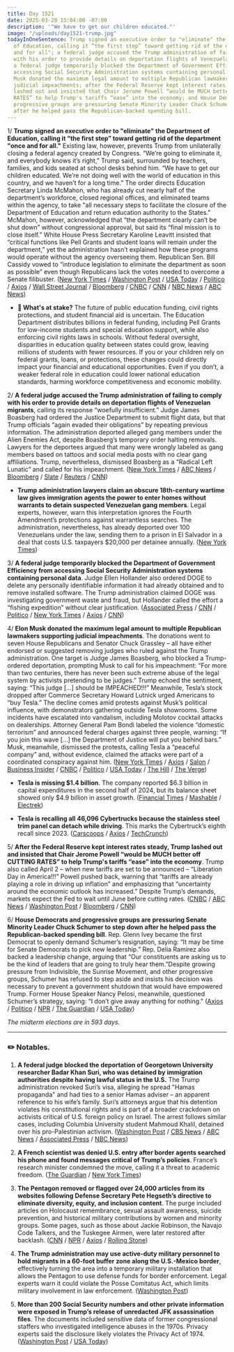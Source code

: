 ```yaml
---
title: Day 1521
date: 2025-03-20 15:04:00 -07:00
description: '"We have to get our children educated."'
image: "/uploads/day1521-trump.jpg"
todayInOneSentence: Trump signed an executive order to "eliminate" the Department
  of Education, calling it “the first step” toward getting rid of the department "once
  and for all"; a federal judge accused the Trump administration of failing to comply
  with his order to provide details on deportation flights of Venezuelan migrants;
  a federal judge temporarily blocked the Department of Government Efficiency from
  accessing Social Security Administration systems containing personal data; Elon
  Musk donated the maximum legal amount to multiple Republican lawmakers supporting
  judicial impeachments; after the Federal Reserve kept interest rates steady, Trump
  lashed out and insisted that Chair Jerome Powell “would be MUCH better off CUTTING
  RATES” to help Trump's tariffs “ease” into the economy; and House Democrats and
  progressive groups are pressuring Senate Minority Leader Chuck Schumer to step down
  after he helped pass the Republican-backed spending bill.
---
```


1/ **Trump signed an executive order to "eliminate" the Department of Education, calling it “the first step” toward getting rid of the department "once and for all."** Existing law, however, prevents Trump from unilaterally closing a federal agency created by Congress. “We’re going to eliminate it, and everybody knows it’s right,” Trump said, surrounded by teachers, families, and kids seated at school desks behind him. “We have to get our children educated. We’re not doing well with the world of education in this country, and we haven’t for a long time.” The order directs Education Secretary Linda McMahon, who has already cut nearly half of the department’s workforce, closed regional offices, and eliminated teams within the agency, to take "all necessary steps to facilitate the closure of the Department of Education and return education authority to the States." McMahon, however, acknowledged that “the department clearly can’t be shut down” without congressional approval, but said its “final mission is to close itself.” White House Press Secretary Karoline Leavitt insisted that “critical functions like Pell Grants and student loans will remain under the department,” yet the administration hasn’t explained how these programs would operate without the agency overseeing them. Republican Sen. Bill Cassidy vowed to “introduce legislation to eliminate the department as soon as possible” even though Republicans lack the votes needed to overcome a Senate filibuster. ([New York Times](https://www.nytimes.com/2025/03/19/us/politics/trump-education-department.html) / [Washington Post](https://www.washingtonpost.com/politics/2025/03/20/trump-presidency-news/) / [USA Today](https://www.usatoday.com/story/news/politics/2025/03/20/trump-signs-executive-order-eliminate-education-department/82569220007/) / [Politico](https://www.politico.com/news/2025/03/20/trump-education-overhaul-gop-governors-kids-00240652) / [Axios](https://www.axios.com/2025/03/20/trump-order-education-department-dismantle) / [Wall Street Journal](https://www.wsj.com/politics/policy/trump-education-department-executive-order-e88561b5) / [Bloomberg](https://www.bloomberg.com/news/articles/2025-03-20/donald-trump-signs-executive-order-aimed-at-dismantling-education-department) / [CNBC](https://www.cnbc.com/2025/03/20/trump-signs-executive-order-aimed-at-dismantling-education-department-.html) / [CNN](https://www.cnn.com/2025/03/20/politics/education-department-trump-executive-order/index.html) / [NBC News](https://www.nbcnews.com/politics/white-house/trump-signs-executive-order-dismantle-education-department-white-house-rcna197251) / [ABC News](https://abcnews.go.com/Politics/trump-expected-sign-order-gutting-department-education-sources/story?id=119967268))

* **🧩 What's at stake?** The future of public education funding, civil rights protections, and student financial aid is uncertain. The Education Department distributes billions in federal funding, including Pell Grants for low-income students and special education support, while also enforcing civil rights laws in schools. Without federal oversight, disparities in education quality between states could grow, leaving millions of students with fewer resources. If you or your children rely on federal grants, loans, or protections, these changes could directly impact your financial and educational opportunities. Even if you don’t, a weaker federal role in education could lower national education standards, harming workforce competitiveness and economic mobility.

2/ **A federal judge accused the Trump administration of failing to comply with his order to provide details on deportation flights of Venezuelan migrants**, calling its response “woefully insufficient.” Judge James Boasberg had ordered the Justice Department to submit flight data, but that Trump officials “again evaded their obligations” by repeating previous information. The administration deported alleged gang members under the Alien Enemies Act, despite Boasberg’s temporary order halting removals. Lawyers for the deportees argued that many were wrongly labeled as gang members based on tattoos and social media posts with no clear gang affiliations. Trump, nevertheless, dismissed Boasberg as a “Radical Left Lunatic” and called for his impeachment. ([New York Times](https://www.nytimes.com/2025/03/20/us/politics/trump-deportation-venezuela-tren-de-aragua.html?smid=url-share) / [ABC News](https://abcnews.go.com/Politics/woefully-insufficient-federal-judge-accuses-justice-department-evading/story?id=119993727) / [Bloomberg](https://www.bloomberg.com/news/articles/2025-03-20/trump-deported-venezuelans-who-aren-t-gang-members-lawyers-say) / [Slate](https://slate.com/news-and-politics/2025/03/immigration-trump-news-mass-deportations-tren-de-aragua.html) / [Reuters](https://www.reuters.com/legal/trump-administration-due-respond-deportations-judge-weighs-possible-violations-2025-03-20/) / [CNN](https://www.cnn.com/politics/live-news/trump-news-03-20-25?t=1742505409764))

* **Trump administration lawyers claim an obscure 18th-century wartime law gives immigration agents the power to enter homes without warrants to detain suspected Venezuelan gang members**. Legal experts, however, warn this interpretation ignores the Fourth Amendment’s protections against warrantless searches. The administration, nevertheless, has already deported over 100 Venezuelans under the law, sending them to a prison in El Salvador in a deal that costs U.S. taxpayers $20,000 per detainee annually. ([New York Times](https://www.nytimes.com/2025/03/20/us/politics/trump-alien-enemies-immigration-agents.html))

3/ **A federal judge temporarily blocked the Department of Government Efficiency from accessing Social Security Administration systems containing personal data**. Judge Ellen Hollander also ordered DOGE to delete any personally identifiable information it had already obtained and to remove installed software. The Trump administration claimed DOGE was investigating government waste and fraud, but Hollander called the effort a “fishing expedition” without clear justification. ([Associated Press](https://apnews.com/article/social-security-trump-administration-acfdd0d7a53b7e5a1b5105baa456c5d0) / [CNN](https://www.cnn.com/politics/live-news/trump-news-03-20-25) / [Politico](https://www.politico.com/news/2025/03/20/judge-blocks-doge-from-accessing-social-security-data-of-millions-of-people-00241204) / [New York Times](https://www.nytimes.com/live/2025/03/20/us/trump-education-news/f7f4def8-6668-5fa9-8053-a512210fb312?smid=url-share) / [Axios](https://www.axios.com/2025/03/20/doge-musk-access-social-security-blocked) / [CNN](https://www.cnn.com/politics/live-news/trump-news-03-20-25/index.html))

4/ **Elon Musk donated the maximum legal amount to multiple Republican lawmakers supporting judicial impeachments**. The donations went to seven House Republicans and Senator Chuck Grassley – all have either endorsed or suggested removing judges who ruled against the Trump administration. One target is Judge James Boasberg, who blocked a Trump-ordered deportation, prompting Musk to call for his impeachment: “For more than two centuries, there has never been such extreme abuse of the legal system by activists pretending to be judges.” Trump echoed the sentiment, saying: “This judge \[...\] should be IMPEACHED!!!” Meanwhile, Tesla’s stock dropped after Commerce Secretary Howard Lutnick urged Americans to “buy Tesla.” The decline comes amid protests against Musk’s political influence, with demonstrators gathering outside Tesla showrooms. Some incidents have escalated into vandalism, including Molotov cocktail attacks on dealerships. Attorney General Pam Bondi labeled the violence “domestic terrorism” and announced federal charges against three people, warning: “If you join this wave \[...\] the Department of Justice will put you behind bars.” Musk, meanwhile, dismissed the protests, calling Tesla a “peaceful company” and, without evidence, claimed the attacks were part of a coordinated conspiracy against him. ([New York Times](https://www.nytimes.com/2025/03/19/us/politics/musk-donations-congress-judges.html) / [Axios](https://www.axios.com/2025/03/20/tesla-musk-lutnick) / [Salon](https://www.salon.com/2025/03/20/they-basically-wanna-me-efforts-to-turn-musk-into-a-maga-martyr-are-backfiring/) / [Business Insider](https://www.businessinsider.com/elon-musk-responds-tesla-vandalism-protests-2025-3) / [CNBC](https://www.cnbc.com/2025/03/20/trump-commerce-lutnick-elon-musk-tesla-stock-doge-cybertruck.html) / [Politico](https://www.politico.com/news/2025/03/20/tesla-protest-firebomb-charges-00003544) / [USA Today](https://www.usatoday.com/story/news/politics/2025/03/20/charges-tesla-arson-justice-department/82569644007/) / [The Hill](https://thehill.com/homenews/administration/5205598-tesla-protests-vandalism-charges/) / [The Verge](https://www.theverge.com/news/633091/tesla-takedown-protesters-planning-biggest-day-of-action))

* **Tesla is missing $1.4 billion**. The company reported $6.3 billion in capital expenditures in the second half of 2024, but its balance sheet showed only $4.9 billion in asset growth. ([Financial Times](https://www.ft.com/content/62df8d8d-31f2-445e-bfa2-c171ac43db6e) / [Mashable](https://mashable.com/article/tesla-missing-billion-dollars) / [Electrek](https://electrek.co/2025/03/19/tesla-tsla-accounting-raises-red-flags-as-report-shows-1-4-billion-missing/))

* **Tesla is recalling all 46,096 Cybertrucks because the stainless steel trim panel can detach while driving**. This marks the Cybertruck’s eighth recall since 2023. ([Carscoops](https://www.carscoops.com/2025/03/tesla-recalls-every-single-cybertruck-over-stainless-steel-trims-falling-off/) / [Axios](https://www.axios.com/2025/03/20/tesla-recall-cybertrucks-2025) / [TechCrunch](https://techcrunch.com/2025/03/20/tesla-recalls-cybertrucks-for-exterior-panels-that-fall-off/))

5/ **After the Federal Reserve kept interest rates steady, Trump lashed out and insisted that Chair Jerome Powell “would be MUCH better off CUTTING RATES” to help Trump's tariffs “ease” into the economy**. Trump also called April 2 – when new tariffs are set to be announced – “Liberation Day in America!!!” Powell pushed back, warning that “tariffs are already playing a role in driving up inflation” and emphasizing that “uncertainty around the economic outlook has increased.” Despite Trump’s demands, markets expect the Fed to wait until June before cutting rates. ([CNBC](https://www.cnbc.com/2025/03/20/trump-says-the-fed-should-cut-rates-to-ease-the-economys-transition-to-his-tariffs.html) / [ABC News](https://abcnews.go.com/Business/trump-criticizes-federal-reserve-calls-lower-interest-rates/story?id=119982504) / [Washington Post](https://www.washingtonpost.com/politics/2025/03/20/trump-presidency-news/#link-XBG3QYOT75CNFKK77RKKWRH5JE) / [Bloomberg](https://www.bloomberg.com/news/articles/2025-03-20/trump-says-fed-should-cut-rates-as-tariff-push-heats-up) / [CNN](https://www.cnn.com/politics/live-news/trump-news-03-20-25#cm8gc62jd004h26qfavha3z0v))

6/ **House Democrats and progressive groups are pressuring Senate Minority Leader Chuck Schumer to step down after he helped pass the Republican-backed spending bill**. Rep. Glenn Ivey became the first Democrat to openly demand Schumer’s resignation, saying: “It may be time for Senate Democrats to pick new leadership.” Rep. Delia Ramirez also backed a leadership change, arguing that “Our constituents are asking us to be the kind of leaders that are going to truly hear them.”Despite growing pressure from Indivisible, the Sunrise Movement, and other progressive groups, Schumer has refused to step aside and insists his decision was necessary to prevent a government shutdown that would have empowered Trump. Former House Speaker Nancy Pelosi, meanwhile, questioned Schumer’s strategy, saying: “I don’t give away anything for nothing." ([Axios](https://www.axios.com/2025/03/19/chuck-schumer-house-democrat-calls-step-down) / [Politico](https://www.politico.com/news/2025/03/20/sunrise-gen-z-schumer-resign-00239959) / [NPR](https://www.npr.org/2025/03/20/g-s1-54852/colorado-senator-michael-bennet-town-hall-schumer) / [The Guardian](https://www.theguardian.com/us-news/2025/mar/19/glenn-ivey-chuck-schumer-republican-funding-bill) / [USA Today](https://www.usatoday.com/story/news/politics/2025/03/19/democrats-schumer-government-shutdown-leadership/82544265007/))

*The midterm elections are in 593 days.*

---

### ✏️ Notables.

1. **A federal judge blocked the deportation of Georgetown University researcher Badar Khan Suri, who was detained by immigration authorities despite having lawful status in the U.S.** The Trump administration revoked Suri’s visa, alleging he spread "Hamas propaganda" and had ties to a senior Hamas adviser – an apparent reference to his wife’s family. Suri’s attorneys argue that his detention violates his constitutional rights and is part of a broader crackdown on activists critical of U.S. foreign policy on Israel. The arrest follows similar cases, including Columbia University student Mahmoud Khalil, detained over his pro-Palestinian activism. ([Washington Post](https://www.washingtonpost.com/immigration/2025/03/19/trump-deportation-georgetown-fellow-immigration/) / [CBS News](https://www.cbsnews.com/news/georgetown-university-researcher-detained-by-ice/) / [ABC News](https://abcnews.go.com/US/georgetown-fellow-detained-alleged-hamas-ties-targeted-wifes/story?id=119983535) / [Associated Press](https://apnews.com/article/georgetown-trump-deportation-immigration-homeland-security-21fc205cebbbbba2ed260050df04702a) / [NBC News](https://www.nbcnews.com/news/us-news/georgetown-university-graduate-student-detained-immigration-authoritie-rcna197206))

2. **A French scientist was denied U.S. entry after border agents searched his phone and found messages critical of Trump’s policies**. France’s research minister condemned the move, calling it a threat to academic freedom. ([The Guardian](https://www.theguardian.com/us-news/2025/mar/19/trump-musk-french-scientist-detained) / [New York Times](https://www.nytimes.com/2025/03/20/world/europe/us-france-scientist-entry-trump-messages.html))

3. **The Pentagon removed or flagged over 24,000 articles from its websites following Defense Secretary Pete Hegseth’s directive to eliminate diversity, equity, and inclusion content**. The purge included articles on Holocaust remembrance, sexual assault awareness, suicide prevention, and historical military contributions by women and minority groups. Some pages, such as those about Jackie Robinson, the Navajo Code Talkers, and the Tuskegee Airmen, were later restored after backlash. ([CNN](https://www.cnn.com/2025/03/19/politics/pentagon-website-purge) / [NPR](https://www.npr.org/2025/03/20/nx-s1-5334461/pentagon-black-veterans-navajo-code-talkers-website-diversity) / [Axios](https://www.axios.com/2025/03/20/trump-anti-dei-purge-erasing-military) / [Rolling Stone](https://www.rollingstone.com/politics/political-commentary/trump-hegseth-defense-diversity-black-latino-veterans-1235300016/))

4. **The Trump administration may use active-duty military personnel to hold migrants in a 60-foot buffer zone along the U.S.-Mexico border**, effectively turning the area into a temporary military installation that allows the Pentagon to use defense funds for border enforcement. Legal experts warn it could violate the Posse Comitatus Act, which limits military involvement in law enforcement. ([Washington Post](https://www.washingtonpost.com/national-security/2025/03/19/trump-border-military-buffer-zone/))

5. **More than 200 Social Security numbers and other private information were exposed in Trump’s release of unredacted JFK assassination files**. The documents included sensitive data of former congressional staffers who investigated intelligence abuses in the 1970s. Privacy experts said the disclosure likely violates the Privacy Act of 1974. ([Washington Post](https://www.washingtonpost.com/investigations/2025/03/19/personal-information-jfk-files-social-security-numbers/) / [USA Today](https://www.usatoday.com/story/news/politics/2025/03/19/jfk-files-release-what-we-learned-updates/82542231007/))